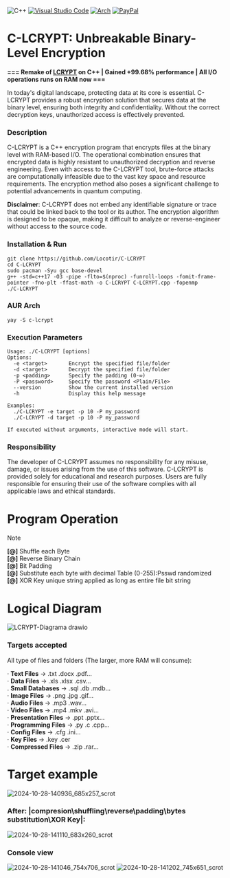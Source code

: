 ![C++](https://img.shields.io/badge/c++-%2300599C.svg?style=for-the-badge&logo=c%2B%2B&logoColor=white) [![Visual Studio Code](https://img.shields.io/badge/Visual%20Studio%20Code-0078d7.svg?style=for-the-badge&logo=visual-studio-code&logoColor=white)](https://code.visualstudio.com) [![Arch](https://img.shields.io/badge/Arch%20Linux-1793D1?logo=arch-linux&logoColor=fff&style=for-the-badge)](https://archlinux.org) [![PayPal](https://img.shields.io/badge/PayPal-00457C?style=for-the-badge&logo=paypal&logoColor=white)](https://www.paypal.me/locotir)
# C-LCRYPT: Unbreakable Binary-Level Encryption
**=== Remake of [LCRYPT](https://github.com/Locotir/LCRYPT) on C++ | Gained +99.68% performance | All I/O operations runs on RAM now ===**


In today's digital landscape, protecting data at its core is essential. C-LCRYPT provides a robust encryption solution that secures data at the binary level, ensuring both integrity and confidentiality. Without the correct decryption keys, unauthorized access is effectively prevented.

### Description
C-LCRYPT is a C++ encryption program that encrypts files at the binary level with RAM-based I/O. The operational combination ensures that encrypted data is highly resistant to unauthorized decryption and reverse engineering. Even with access to the C-LCRYPT tool, brute-force attacks are computationally infeasible due to the vast key space and resource requirements. The encryption method also poses a significant challenge to potential advancements in quantum computing.

**Disclaimer**: C-LCRYPT does not embed any identifiable signature or trace that could be linked back to the tool or its author. The encryption algorithm is designed to be opaque, making it difficult to analyze or reverse-engineer without access to the source code.

### Installation & Run
```
git clone https://github.com/Locotir/C-LCRYPT
cd C-LCRYPT
sudo pacman -Syu gcc base-devel
g++ -std=c++17 -O3 -pipe -flto=$(nproc) -funroll-loops -fomit-frame-pointer -fno-plt -ffast-math -o C-LCRYPT C-LCRYPT.cpp -fopenmp
./C-LCRYPT
```

### AUR Arch
```
yay -S c-lcrypt
```

### Execution Parameters
```
Usage: ./C-LCRYPT [options]  
Options:  
  -e <target>       Encrypt the specified file/folder  
  -d <target>       Decrypt the specified file/folder  
  -p <padding>      Specify the padding (0-∞)  
  -P <password>     Specify the password <Plain/File>  
  --version         Show the current installed version  
  -h                Display this help message  

Examples:  
  ./C-LCRYPT -e target -p 10 -P my_password  
  ./C-LCRYPT -d target -p 10 -P my_password  

If executed without arguments, interactive mode will start.  
```

### Responsibility
The developer of C-LCRYPT assumes no responsibility for any misuse, damage, or issues arising from the use of this software. C-LCRYPT is provided solely for educational and research purposes. Users are fully responsible for ensuring their use of the software complies with all applicable laws and ethical standards.

# Program Operation
> [!NOTE]
> **[@]** Shuffle each Byte     
> **[@]** Reverse Binary Chain         
> **[@]** Bit Padding           
> **[@]** Substitute each byte with decimal Table (0-255):Psswd randomized           
> **[@]** XOR Key unique string applied as long as entire file bit string

# Logical Diagram

![LCRYPT-Diagrama drawio](https://github.com/user-attachments/assets/8acb9a81-a824-4f1a-9baa-2fbd3f72e825)

### Targets accepted
All type of files and folders (The larger, more RAM will consume): 

· **Text Files** -> .txt .docx .pdf...                                                                                                                                          
· **Data Files** -> .xls .xlsx .csv...                                                                                                                                          
. **Small Databases** -> .sql .db .mdb...                                                                                                                                          
· **Image Files** -> .png .jpg .gif...                                                                                                                                          
· **Audio Files** -> .mp3 .wav...                                                                                                                                          
· **Video Files** -> .mp4 .mkv .avi...                                                                                                                                          
· **Presentation Files** -> .ppt .pptx...                                                                                                                                          
· **Programming Files** -> .py .c .cpp...                                                                                                                                          
· **Config Files** -> .cfg .ini...                                                                                                                                          
· **Key Files** -> .key .cer                                                                                                                                          
· **Compressed Files** -> .zip .rar...


# Target example

![2024-10-28-140936_685x257_scrot](https://github.com/user-attachments/assets/24294530-7a86-400c-ba97-ac548091f0f7)

### After: |compresion\shuffling\reverse\padding\bytes substitution\XOR Key|:

![2024-10-28-141110_683x260_scrot](https://github.com/user-attachments/assets/f9bea13c-ee39-4477-b523-18955d493893)

### Console view

![2024-10-28-141046_754x706_scrot](https://github.com/user-attachments/assets/448e3e47-aa1c-429e-a697-367a50fbf337)
![2024-10-28-141202_745x651_scrot](https://github.com/user-attachments/assets/2367a0e2-4b93-4f2b-85c6-7b2bf654ea01)




